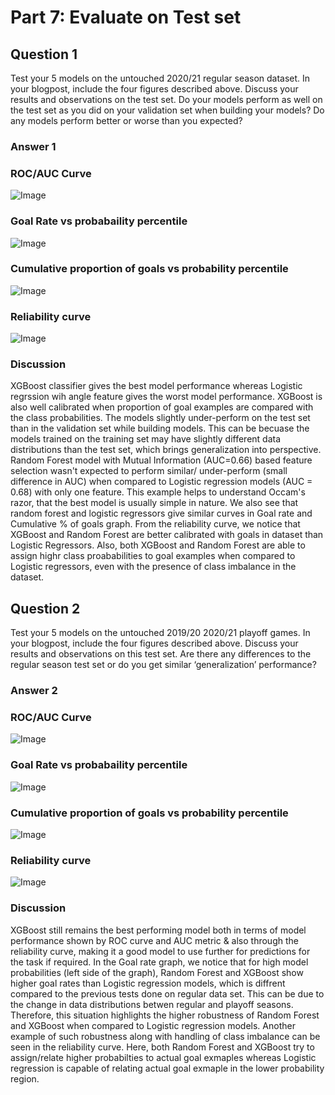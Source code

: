 # Part 7: Evaluate on Test set

## Question 1
Test your 5 models on the untouched 2020/21 regular season dataset. In your blogpost, include the four figures described above. Discuss your results and observations on the test set. Do your models perform as well on the test set as you did on your validation set when building your models? Do any models perform better or worse than you expected?

### Answer 1

### ROC/AUC Curve 

![Image](./images/part%207/ROC_REGULAR.png)

### Goal Rate vs probabaility percentile

![Image](./images/part%207/goal_rate_regular.png)

### Cumulative proportion of goals vs probability percentile

![Image](./images/part%207/cumulative_regular.png)

### Reliability curve

![Image](./images/part%207/cali_regular.png)

### Discussion
XGBoost classifier gives the best model performance whereas Logistic regrssion wih angle feature gives the worst model performance. XGBoost is also well calibrated when proportion of goal examples are compared with the class probabilities. 
The models slightly under-perform on the test set than in the validation set while building models. This can be becuase the models trained on the training set may have slightly different data distributions than the test set, which brings generalization into perspective. Random Forest model with Mutual Information (AUC=0.66) based feature selection wasn't expected to perform similar/ under-perform (small difference in AUC) when compared to Logistic regression models (AUC = 0.68) with only one feature. This example helps to understand Occam's razor, that the best model is usually simple in nature. We also see that random forest and logistic regressors give similar curves in Goal rate and Cumulative % of goals graph.
From the reliability curve, we notice that XGBoost and Random Forest are better calibrated with goals in dataset than Logistic Regressors. Also, both XGBoost and Random Forest are able to assign highr class proababilities to goal examples when compared to Logistic regressors, even with the presence of class imbalance in the dataset.

## Question 2
Test your 5 models on the untouched 2019/20 2020/21 playoff games. In your blogpost, include the four figures described above. Discuss your results and observations on this test set. Are there any differences to the regular season test set or do you get similar ‘generalization’ performance?

### Answer 2

### ROC/AUC Curve 

![Image](./images/part%207/ROC_OFF.png)

### Goal Rate vs probabaility percentile

![Image](./images/part%207/goal_rate_off.png)

### Cumulative proportion of goals vs probability percentile

![Image](./images/part%207/cumulative_off.png)

### Reliability curve

![Image](./images/part%207/cali_off.png)

### Discussion
XGBoost still remains the best performing model both in terms of model performance shown by ROC curve and AUC metric & also through the reliability curve, making it a good model to use further for predictions for the task if required.
In the Goal rate graph, we notice that for high model probabilities (left side of the graph), Random Forest and XGBoost show higher goal rates than Logistic regression models, which is diffrent compared to the previous tests done on regular data set. This can be due to the change in data distributions betwen regular and playoff seasons. Therefore, this situation highlights the higher robustness of Random Forest and XGBoost when compared to Logistic regression models.
Another example of such robustness along with handling of class imbalance can be seen in the reliability curve. Here, both Random Forest and XGBoost try to assign/relate  higher probabilties to actual goal exmaples whereas Logistic regression is capable of relating actual goal exmaple in the lower probability region.
